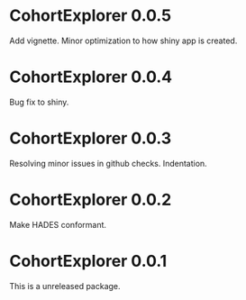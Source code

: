CohortExplorer 0.0.5
======================

Add vignette.
Minor optimization to how shiny app is created.

CohortExplorer 0.0.4
======================

Bug fix to shiny.

CohortExplorer 0.0.3
======================

Resolving minor issues in github checks. 
Indentation.

CohortExplorer 0.0.2
======================

Make HADES conformant. 

CohortExplorer 0.0.1
======================

This is a unreleased package. 
